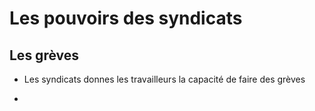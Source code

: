# Les pouvoirs des syndicats

## Les grèves

- Les syndicats donnes les travailleurs la capacité de faire des grèves

- 